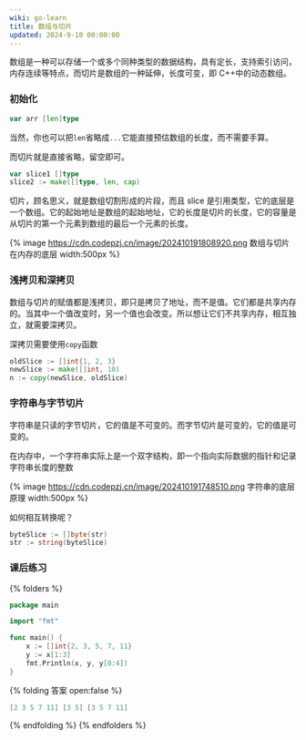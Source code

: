 ```yaml
---
wiki: go-learn
title: 数组与切片
updated: 2024-9-10 00:00:00
---
```


数组是一种可以存储一个或多个同种类型的数据结构，具有定长，支持索引访问，内存连续等特点，而切片是数组的一种延伸，长度可变，即 C++中的动态数组。

### 初始化

```go
var arr [len]type
```

当然，你也可以把`len`省略成`...`它能直接预估数组的长度，而不需要手算。

而切片就是直接省略，留空即可。

```go
var slice1 []type
slice2 := make([]type, len, cap)
```

切片，顾名思义，就是数组切割形成的片段，而且 slice 是引用类型，它的底层是一个数组。它的起始地址是数组的起始地址，它的长度是切片的长度，它的容量是从切片的第一个元素到数组的最后一个元素的长度。

{% image https://cdn.codepzj.cn/image/202410191808920.png 数组与切片在内存的底层 width:500px %}

### 浅拷贝和深拷贝

数组与切片的赋值都是浅拷贝，即只是拷贝了地址，而不是值。它们都是共享内存的。当其中一个值改变时，另一个值也会改变。所以想让它们不共享内存，相互独立，就需要深拷贝。

深拷贝需要使用`copy`函数

```go
oldSlice := []int{1, 2, 3}
newSlice := make([]int, 10)
n := copy(newSlice, oldSlice)
```

### 字符串与字节切片

字符串是只读的字节切片，它的值是不可变的。而字节切片是可变的，它的值是可变的。

在内存中，一个字符串实际上是一个双字结构，即一个指向实际数据的指针和记录字符串长度的整数

{% image https://cdn.codepzj.cn/image/202410191748510.png 字符串的底层原理 width:500px %}

如何相互转换呢？

```go
byteSlice := []byte(str)
str := string(byteSlice)
```

### 课后练习

{% folders %}

<!-- folder 题目1 -->

```go
package main

import "fmt"

func main() {
	x := []int{2, 3, 5, 7, 11}
	y := x[1:3]
	fmt.Println(x, y, y[0:4])
}
```

{% folding 答案 open:false %}

```go
[2 3 5 7 11] [3 5] [3 5 7 11]
```

{% endfolding %}
{% endfolders %}
